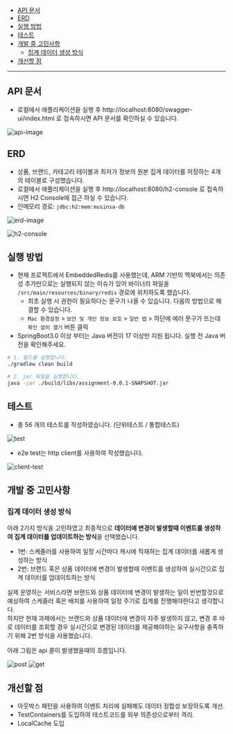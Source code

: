 - [API 문서](#api-문서)
- [ERD](#erd)
- [실행 방법](#실행-방법)
- [테스트](#테스트)
- [개발 중 고민사항](#개발-중-고민사항)
  - [집계 데이터 생성 방식](#집계-데이터-생성-방식)
- [개선할 점](#개선할-점)

---

## API 문서

- 로컬에서 애플리케이션을 실행 후 http://localhost:8080/swagger-ui/index.html 로 접속하시면 API 문서를 확인하실 수 있습니다.

![api-image](./assets/api-docs.png)

## ERD

- 상품, 브랜드, 카테고리 테이블과 최저가 정보의 원본 집계 데이터를 저장하는 4개의 테이블로 구성했습니다.
- 로컬에서 애플리케이션을 실행 후 http://localhost:8080/h2-console 로 접속하시면 H2 Console에 접근 하실 수 있습니다.
- 인메모리 경로: `jdbc:h2:mem:musinsa-db`

![erd-image](./assets/erd.png)

![h2-console](./assets/h2-console.png)

## 실행 방법

- 현재 프로젝트에서 EmbeddedRedis를 사용했는데, ARM 기반의 맥북에서는 의존성 추가만으로는 실행되지 않는 이슈가 있어 바이너리 파일을 `/src/main/resources/binary/redis` 경로에 위치하도록 했습니다.
  - 최초 실행 시 권한이 필요하다는 문구가 나올 수 있습니다. 다음의 방법으로 해결할 수 있습니다.
  - `Mac 환경설정` > `보안 및 개인 정보 보호` > `일반 탭` > 하단에 에러 문구가 뜨는데 `확인 없이 열기` 버튼 클릭
- SpringBoot3.0 이상 부터는 Java 버전이 17 이상만 지원 됩니다. 실행 전 Java 버전을 확인해주세요.

```bash
# 1. 빌드를 실행합니다.
./gradlew clean build

# 2. jar 파일을 실행합니다.
java -jar ./build/libs/assignment-0.0.1-SNAPSHOT.jar
```

## 테스트

- 총 56 개의 테스트를 작성하였습니다. (단위테스트 / 통합테스트)

![test](./assets/test.png)

- e2e test는 http client를 사용하여 작성했습니다.

![client-test](./assets/client-test.png)

## 개발 중 고민사항

### 집계 데이터 생성 방식

아래 2가지 방식을 고민하였고 최종적으로 **데이터에 변경이 발생할때 이벤트를 생성하여 집계 데이터를 업데이트하는 방식**을 선택했습니다.

- 1번: 스케줄러를 사용하여 일정 시간마다 캐시에 적재하는 집계 데이터를 새롭게 생성하는 방식
- 2번: 브랜드 혹은 상품 데이터에 변경이 발생할때 이벤트를 생성하여 실시간으로 집계 데이터를 업데이트하는 방식

실제 운영하는 서비스라면 브랜드와 상품 데이터에 변경이 발생하는 일이 빈번할것으로 예상하여 스케줄러 혹은 배치를 사용하여 일정 주기로 집계를 진행해야한다고 생각합니다.  
하지만 현재 과제에서는 브랜드와 상품 데이터에 변경이 자주 발생하지 않고, 변경 후 바로 데이터를 조회할 경우 실시간으로 변경된 데이터를 제공해야하는 요구사항을 충족하기 위해 2번 방식을 사용했습니다.

아래 그림은 api 콜이 발생했을때의 흐름입니다.

![post](./assets/post-flow.png)
![get](./assets/get-flow.png)

## 개선할 점

- 아웃박스 패턴을 사용하여 이벤트 처리에 실패해도 데이터 정합성 보장하도록 개선.
- TestContainers를 도입하여 테스트코드를 외부 의존성으로부터 격리.
- LocalCache 도입

